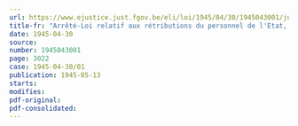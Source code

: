 ```yaml
---
url: https://www.ejustice.just.fgov.be/eli/loi/1945/04/30/1945043001/justel
title-fr: "Arrêté-Loi relatif aux rétributions du personnel de l'Etat, des provinces, des communes et des organismes assimilés"
date: 1945-04-30
source:
number: 1945043001
page: 3022
case: 1945-04-30/01
publication: 1945-05-13
starts:
modifies:
pdf-original:
pdf-consolidated:
---
```


